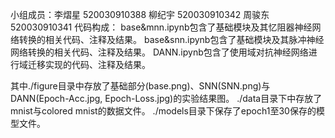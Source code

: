 小组成员：李熠星 520030910388 柳纪宇 520030910342 周骏东 520030910341
代码构成： base&mnn.ipynb包含了基础模块及其忆阻器神经网络转换的相关代码、注释及结果。
	  base&snn.ipynb包含了基础模块及其脉冲神经网络转换的相关代码、注释及结果。
	  DANN.ipynb包含了使用域对抗神经网络进行域迁移实现的代码、注释及结果。

其中./figure目录中存放了基础部分(base.png)、SNN(SNN.png)与DANN(Epoch-Acc.jpg, Epoch-Loss.jpg)的实验结果图。
./data目录下中存放了mnist与colored mnist的数据文件。
./models目录下保存了epoch1至30保存的模型文件。
